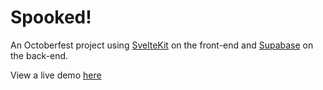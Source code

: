 # Spooked!

An Octoberfest project using [SvelteKit](https://kit.svelte.dev/) on the front-end and [Supabase](https://supabase.io/) on the back-end.

View a live demo [here](https://spooked.vercel.app/)
